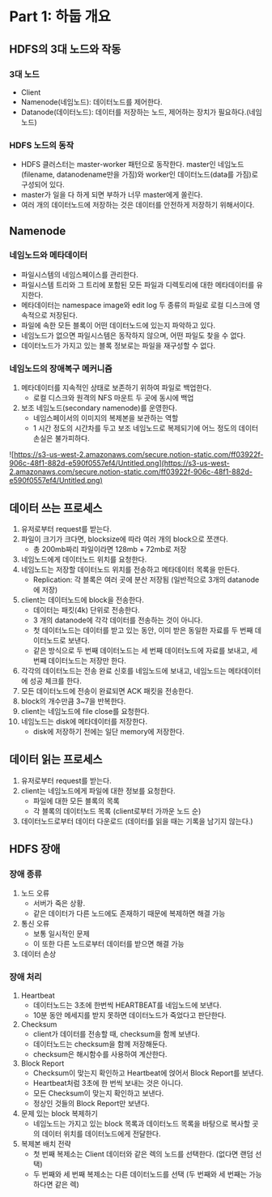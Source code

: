 # Part 1: 하둡 개요

## **HDFS의 3대 노드와 작동**

### 3대 노드

- Client
- Namenode(네임노드): 데이터노드를 제어한다.
- Datanode(데이터노드): 데이터를 저장하는 노드, 제어하는 장치가 필요하다.(네임노드)

### HDFS 노드의 동작

- HDFS 클러스터는 master-worker 패턴으로 동작한다. master인 네임노드(filename, datanodename만을 가짐)와 worker인 데이터노드(data를 가짐)로 구성되어 있다.
- master가 일을 다 하게 되면 부하가 너무 master에게 쏠린다.
- 여러 개의 데이터노드에 저장하는 것은 데이터를 안전하게 저장하기 위해서이다.

## Namenode

### 네임노드와 메타데이터

- 파일시스템의 네임스페이스를 관리한다.
- 파일시스템 트리와 그 트리에 포함된 모든 파일과 디렉토리에 대한 메타데이터를 유지한다.
- 메타데이터는 namespace image와 edit log 두 종류의 파일로 로컬 디스크에 영속적으로 저장된다.
- 파일에 속한 모든 블록이 어떤 데이터노드에 있는지 파악하고 있다.
- 네임노드가 없으면 파일시스템은 동작하지 않으며, 어떤 파일도 찾을 수 없다.
- 데이터노드가 가지고 있는 블록 정보로는 파일을 재구성할 수 없다.

### 네임노드의 장애복구 메커니즘

1. 메타데이터를 지속적인 상태로 보존하기 위하여 파일로 백업한다.
    - 로컬 디스크와 원격의 NFS 마운트 두 곳에 동시에 백업
2. 보조 네임노드(secondary namenode)를 운영한다.
    - 네임스페이서의 이미지의 복제본을 보관하는 역할
    - 1 시간 정도의 시간차를 두고 보조 네임노드로 복제되기에 어느 정도의 데이터 손실은 불가피하다.

![https://s3-us-west-2.amazonaws.com/secure.notion-static.com/ff03922f-906c-48f1-882d-e590f0557ef4/Untitled.png](https://s3-us-west-2.amazonaws.com/secure.notion-static.com/ff03922f-906c-48f1-882d-e590f0557ef4/Untitled.png)

## 데이터 쓰는 프로세스

1. 유저로부터 request를 받는다.
2. 파일이 크기가 크다면, blocksize에 따라 여러 개의 block으로 쪼갠다.
    - 총 200mb짜리 파일이라면 128mb + 72mb로 저장
3. 네임노드에게 데이터노드 위치를 요청한다.
4. 네임노드는 저장할 데이터노드 위치를 전송하고 메타데이터 목록을 만든다.
    - Replication: 각 블록은 여러 곳에 분산 저장됨 (일반적으로 3개의 datanode에 저장)
5. client는 데이터노드에 block을 전송한다.
    - 데이터는 패킷(4k) 단위로 전송한다.
    - 3 개의 datanode에 각각 데이터를 전송하는 것이 아니다.
    - 첫 데이터노드는 데이터를 받고 있는 동안, 이미 받은 동일한 자료를 두 번째 데이터노드로 보낸다.
    - 같은 방식으로 두 번째 데이터노드는 세 번째 데이터노드에 자료를 보내고, 세 번째 데이터노드는 저장만 한다.
6. 각각의 데이터노드는 전송 완료 신호를 네임노드에 보내고, 네임노드는 메타데이터에 성공 체크를 한다.
7. 모든 데이터노드에 전송이 완료되면 ACK 패킷을 전송한다.
8. block의 개수만큼 3~7을 반복한다.
9. client는 네임노드에 file close를 요청한다.
10. 네임노드는 disk에 메타데이터를 저장한다.
    - disk에 저장하기 전에는 일단 memory에 저장한다.

## 데이터 읽는 프로세스

1. 유저로부터 request를 받는다.
2. client는 네임노드에게 파일에 대한 정보를 요청한다.
    - 파일에 대한 모든 블록의 목록
    - 각 블록의 데이터노드 목록 (client로부터 가까운 노드 순)
3. 데이터노드로부터 데이터 다운로드 (데이터를 읽을 때는 기록을 남기지 않는다.)

## HDFS 장애

### 장애 종류

1. 노드 오류
    - 서버가 죽은 상황.
    - 같은 데이터가 다른 노드에도 존재하기 때문에 복제하면 해결 가능
2. 통신 오류
    - 보통 일시적인 문제
    - 이 또한 다른 노드로부터 데이터를 받으면 해결 가능
3. 데이터 손상

### 장애 처리

1. Heartbeat
    - 데이터노드는 3초에 한번씩 HEARTBEAT를 네임노드에 보낸다.
    - 10분 동안 메세지를 받지 못하면 데이터노드가 죽었다고 판단한다.
2. Checksum
    - client가 데이터를 전송할 때, checksum을 함께 보낸다.
    - 데이터노드는 checksum을 함께 저장해둔다.
    - checksum은 해시함수를 사용하여 계산한다.
3. Block Report
    - Checksum이 맞는지 확인하고 Heartbeat에 얹어서 Block Report를 보낸다.
    - Heartbeat처럼 3초에 한 번씩 보내는 것은 아니다.
    - 모든 Checksum이 맞는지 확인하고 보낸다.
    - 정상인 것들의 Block Report만 보낸다.
4. 문제 있는 block 복제하기
    - 네임노드는 가지고 있는 block 목록과 데이터노드 목록을 바탕으로 복사할 곳의 데이터 위치를 데이터노드에게 전달한다.
5. 복제본 배치 전략
    - 첫 번째 복제소는 Client 데이터와 같은 렉의 노드를 선택한다. (없다면 랜덤 선택)
    - 두 번째와 세 번째 복제소는 다른 데이터노드를 선택 (두 번째와 세 번째는 가능하다면 같은 렉)